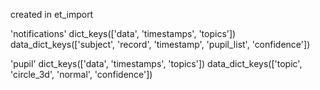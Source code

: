 created in et_import

'notifications'
dict_keys(['data', 'timestamps', 'topics'])
data_dict_keys(['subject', 'record', 'timestamp', 'pupil_list', 'confidence'])

'pupil'
dict_keys(['data', 'timestamps', 'topics'])
data_dict_keys(['topic', 'circle_3d', 'normal', 'confidence'])
